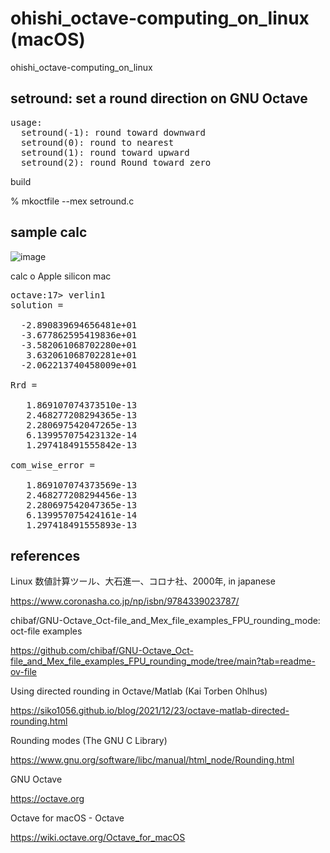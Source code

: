 # ohishi_octave-computing_on_linux (macOS)
ohishi_octave-computing_on_linux

## setround: set a round direction on GNU Octave
<pre>
usage:
  setround(-1): round toward downward
  setround(0): round to nearest
  setround(1): round toward upward
  setround(2): round Round toward zero
</pre>

build

% mkoctfile --mex setround.c

## sample calc

![image](https://github.com/user-attachments/assets/d68f62bb-c1a1-43b0-88ee-bf1b662638aa)

calc o  Apple silicon mac

<pre>
octave:17> verlin1
solution =

  -2.890839694656481e+01
  -3.677862595419836e+01
  -3.582061068702280e+01
   3.632061068702281e+01
  -2.062213740458009e+01

Rrd =

   1.869107074373510e-13
   2.468277208294365e-13
   2.280697542047265e-13
   6.139957075423132e-14
   1.297418491555842e-13

com_wise_error =

   1.869107074373569e-13
   2.468277208294456e-13
   2.280697542047365e-13
   6.139957075424161e-14
   1.297418491555893e-13
</pre>

## references

Linux 数値計算ツール、大石進一、コロナ社、2000年, in japanese 

https://www.coronasha.co.jp/np/isbn/9784339023787/

chibaf/GNU-Octave_Oct-file_and_Mex_file_examples_FPU_rounding_mode: oct-file examples

https://github.com/chibaf/GNU-Octave_Oct-file_and_Mex_file_examples_FPU_rounding_mode/tree/main?tab=readme-ov-file

Using directed rounding in Octave/Matlab (Kai Torben Ohlhus) 

https://siko1056.github.io/blog/2021/12/23/octave-matlab-directed-rounding.html

Rounding modes (The GNU C Library) 

https://www.gnu.org/software/libc/manual/html_node/Rounding.html

GNU Octave

https://octave.org

Octave for macOS - Octave

https://wiki.octave.org/Octave_for_macOS
